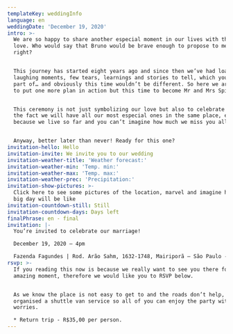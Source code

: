 ```yaml
---
templateKey: weddingInfo
language: en
weddingDate: 'December 19, 2020'
intro: >-
  We are so happy to share another especial moment in our lives with the ones we
  love. Who would say that Bruno would be brave enough to propose to me one day,
  right?


  This journey has started eight years ago and since then we’ve had loads of
  laughing moments, few tears, learnings and stories to tell, which you were
  part of… and obviously this time wouldn’t be different. So here we are, ready
  to put one more plan in action but this time to become Mr and Mrs Spitti :P.


  This ceremony is not just symbolizing our love but also to celebrate life and
  the fact we will have all our most especial ones in the same place, even
  because we live so far and you can’t imagine how much we miss you all.


  Anyway, better later than never! Ready for this one?
invitation-hello: Hello
invitation-invite: We invite you to our wedding
invitation-weather-title: 'Weather forecast:'
invitation-weather-min: 'Temp. min:'
invitation-weather-max: 'Temp. max:'
invitation-weather-prec: 'Precipitation:'
invitation-show-pictures: >-
  Click here to see some pictures of the location, marvel and imagine how the
  big day will be like
invitation-countdown-still: Still
invitation-countdown-days: Days left
finalPhrase: en - final
invitation: |-
  You’re invited to celebrate our marriage!

  December 19, 2020 – 4pm

  Fazenda Fagundes | Rod. Arão Sahm, 1632-1748, Mairiporã – São Paulo - Brazil
rsvp: >-
  If you reading this now is because we really want to see you there for this
  amazing moment, therefore we would like you to RSVP below.


  As we know the place is not easy to get to and the roads don’t help, we have
  organised a shuttle van service so all of you can enjoy the party with no
  worries.

  * Return trip - R$35,00 per person.
---
```

